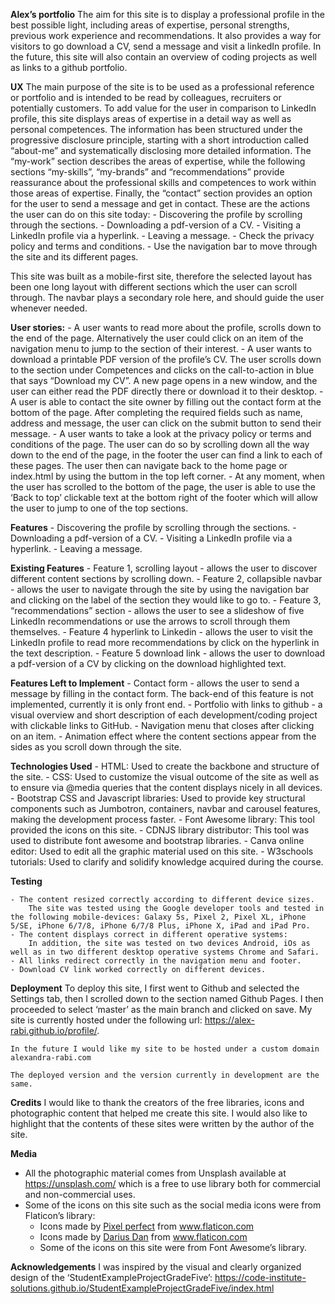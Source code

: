 <!-------------------------------------------------intro-------->
**Alex’s portfolio**
The aim for this site is to display a professional profile in the best possible light, including areas of expertise, personal strengths, previous work experience and recommendations. It also provides a way for visitors to go download a CV, send a message and visit a linkedIn profile.
In the future, this site will also contain an overview of coding projects as well as links to a github portfolio.

<!-------------------------------------------------UX-------->
**UX**
The main purpose of the site is to be used as a professional reference or portfolio and is intended to be read by colleagues, recruiters or potentially customers. To add value for the user in comparison to LinkedIn profile, this site displays areas of expertise in a detail way as well as personal competences.
The information has been structured under the progressive disclosure principle, starting with a short introduction called “about-me” and systematically disclosing more detailed information. The “my-work” section describes the areas of expertise, while the following sections “my-skills”, “my-brands” and “recommendations” provide reassurance about the professional skills and competences to work within those areas of expertise. Finally, the “contact” section provides an option for the user to send a message and get in contact.
These are the actions the user can do on this site today:
    - Discovering the profile by scrolling through the sections.
    - Downloading a pdf-version of a CV.
    - Visiting a LinkedIn profile via a hyperlink.
    - Leaving a message.
    - Check the privacy policy and terms and conditions.
    - Use the navigation bar to move through the site and its different pages.

This site was built as a mobile-first site, therefore the selected layout has been one long layout with different sections which the user can scroll through. The navbar plays a secondary role here, and should guide the user whenever needed.

**User stories:**
    - A user wants to read more about the profile, scrolls down to the end of the page. Alternatively the user could click on an item of the navigation menu to jump to the section of their interest.
    - A user wants to download a printable PDF version of the profile’s CV. The user scrolls down to the section under Competences and clicks on the call-to-action in blue that says “Download my CV”. A new page opens in a new window, and the user can either read the PDF directly there or download it to their desktop.
    - A user is able to contact the site owner by filling out the contact form at the bottom of the page. After completing the required fields such as name, address and message, the user can click on the submit button to send their message.
    - A user wants to take a look at the privacy policy or terms and conditions of the page. The user can do so by scrolling down all the way down to the end of the page, in the footer the user can find a link to each of these pages. The user then can navigate back to the home page or index.html by using the buttom in the top left corner.
    - At any moment, when the user has scrolled to the bottom of the page, the user is able to use the ‘Back to top’ clickable text at the bottom right of the footer which will allow the user to jump to one of the top sections.

<!-------------------------------------------------features-------->
**Features**
    - Discovering the profile by scrolling through the sections.
    - Downloading a pdf-version of a CV.
    - Visiting a LinkedIn profile via a hyperlink.
    - Leaving a message.

**Existing Features**
    - Feature 1, scrolling layout - allows the user to discover different content sections by scrolling down.
    - Feature 2, collapsible navbar - allows the user to navigate through the site by using the navigation bar and clicking on the label of the section they would like to go to.
    - Feature 3, “recommendations” section - allows the user to see a slideshow of five LinkedIn recommendations or use the arrows to scroll through them themselves.
    - Feature 4 hyperlink to Linkedin - allows the user to visit the LinkedIn profile to read more recommendations by click on the hyperlink in the text description.
    - Feature 5 download link - allows the user to download a pdf-version of a CV by clicking on the download highlighted text.
    

**Features Left to Implement**
    - Contact form - allows the user to send a message by filling in the contact form. The back-end of this feature is not implemented, currently it is only front end.
    - Portfolio with links to github - a visual overview and short description of each development/coding project with clickable links to GitHub.
    - Navigation menu that closes after clicking on an item.
    - Animation effect where the content sections appear from the sides as you scroll down through the site.

<!-------------------------------------------------intro-------->
**Technologies Used**
    - HTML:
        Used to create the backbone and structure of the site.
    - CSS:
        Used to customize the visual outcome of the site as well as to ensure via @media queries that the content displays nicely in all devices.
    - Bootstrap CSS and Javascript libraries:
        Used to provide key structural components such as Jumbotron, containers, navbar and carousel features, making the development process faster.
    - Font Awesome library:
        This tool provided the icons on this site.
    - CDNJS library distributor:
        This tool was used to distribute font awesome and bootstrap libraries.
    - Canva online editor:
        Used to edit all the graphic material used on this site.
    - W3schools tutorials:
        Used to clarify and solidify knowledge acquired during the course.

<!-------------------------------------------------testing-------->
**Testing**

    - The content resized correctly according to different device sizes.
        The site was tested using the Google developer tools and tested in the following mobile-devices: Galaxy 5s, Pixel 2, Pixel XL, iPhone 5/SE, iPhone 6/7/8, iPhone 6/7/8 Plus, iPhone X, iPad and iPad Pro. 
    - The content displays correct in different operative systems:
        In addition, the site was tested on two devices Android, iOs as well as in two different desktop operative systems Chrome and Safari.
    - All links redirect correctly in the navigation menu and footer.
    - Download CV link worked correctly on different devices.

<!-------------------------------------------------deployment-------->
**Deployment**
    To deploy this site, I first went to Github and selected the Settings tab, then I scrolled down to the section named Github Pages. I then proceeded to select ‘master’ as the main branch and clicked on save.
    My site is currently hosted under the following url: https://alex-rabi.github.io/profile/. 
    
    In the future I would like my site to be hosted under a custom domain alexandra-rabi.com
    
    The deployed version and the version currently in development are the same.

<!-------------------------------------------------credits-------->
**Credits**
    I would like to thank the creators of the free libraries, icons and photographic content that helped me create this site. I would also like to highlight that the contents of these sites were written by the author of the site.

<!-------------------------------------------------media-------->
**Media**
- All the photographic material comes from Unsplash available at https://unsplash.com/ which is a free to use library both for commercial and non-commercial uses.
- Some of the icons on this site such as the social media icons were from Flaticon’s library:
    - Icons made by <a href="https://www.flaticon.com/authors/pixel-perfect" title="Pixel perfect">Pixel perfect</a> from <a href="https://www.flaticon.com/" title="Flaticon"> www.flaticon.com</a>
    - Icons made by <a href="https://www.flaticon.com/authors/darius-dan" title="Darius Dan">Darius Dan</a> from <a href="https://www.flaticon.com/" title="Flaticon"> www.flaticon.com</a>
    - Some of the icons on this site were from Font Awesome’s library.

<!-------------------------------------------------acknowledgements-------->
**Acknowledgements**
    I was inspired by the visual and clearly organized design of the ‘StudentExampleProjectGradeFive’:
    https://code-institute-solutions.github.io/StudentExampleProjectGradeFive/index.html

